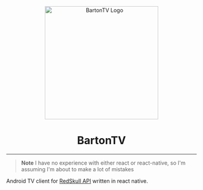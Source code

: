 <div align=center>
    <img alt="BartonTV Logo" src="https://github.com/PlanetVormir/BartonTV/raw/main/docs/img/logo.svg?raw=true" width=300><br>
    <h1>BartonTV</h1>
</div>

---

> **Note** I have no experience with either react or react-native, so I'm assuming I'm about to make a lot of mistakes

Android TV client for [RedSkull API](https://github.com/PlanetVormir/RedSkull) written in react native.
